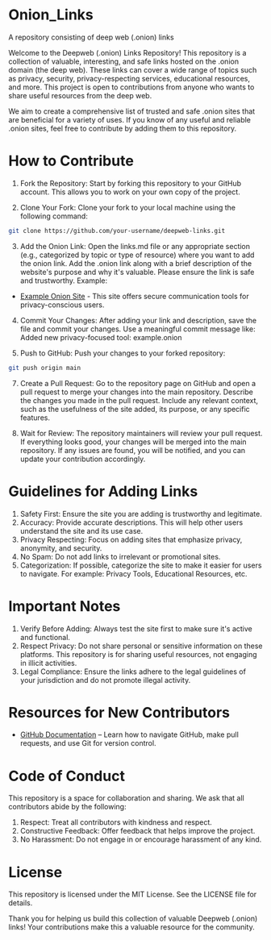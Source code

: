 # Onion_Links
A repository consisting of deep web (.onion) links

Welcome to the Deepweb (.onion) Links Repository! This repository is a collection of valuable, interesting, and safe links hosted on the .onion domain (the deep web). These links can cover a wide range of topics such as privacy, security, privacy-respecting services, educational resources, and more. This project is open to contributions from anyone who wants to share useful resources from the deep web.

We aim to create a comprehensive list of trusted and safe .onion sites that are beneficial for a variety of uses. If you know of any useful and reliable .onion sites, feel free to contribute by adding them to this repository.

# How to Contribute
1. Fork the Repository:
Start by forking this repository to your GitHub account. This allows you to work on your own copy of the project.

2. Clone Your Fork:
Clone your fork to your local machine using the following command:
```bash
git clone https://github.com/your-username/deepweb-links.git
```
3. Add the Onion Link:
Open the links.md file or any appropriate section (e.g., categorized by topic or type of resource) where you want to add the onion link.
Add the .onion link along with a brief description of the website's purpose and why it's valuable. Please ensure the link is safe and trustworthy.
Example:
- [Example Onion Site](http://example.onion) - This site offers secure communication tools for privacy-conscious users.

4. Commit Your Changes:
After adding your link and description, save the file and commit your changes.
Use a meaningful commit message like:
Added new privacy-focused tool: example.onion

5. Push to GitHub:
Push your changes to your forked repository:
```bash
git push origin main
```
7. Create a Pull Request:
Go to the repository page on GitHub and open a pull request to merge your changes into the main repository.
Describe the changes you made in the pull request. Include any relevant context, such as the usefulness of the site added, its purpose, or any specific features.

8. Wait for Review:
The repository maintainers will review your pull request. If everything looks good, your changes will be merged into the main repository.
If any issues are found, you will be notified, and you can update your contribution accordingly.

# Guidelines for Adding Links
1. Safety First: Ensure the site you are adding is trustworthy and legitimate.
2. Accuracy: Provide accurate descriptions. This will help other users understand the site and its use case.
3. Privacy Respecting: Focus on adding sites that emphasize privacy, anonymity, and security.
4. No Spam: Do not add links to irrelevant or promotional sites.
5. Categorization: If possible, categorize the site to make it easier for users to navigate. For example: Privacy Tools, Educational Resources, etc.

# Important Notes
1. Verify Before Adding: Always test the site first to make sure it's active and functional.
2. Respect Privacy: Do not share personal or sensitive information on these platforms. This repository is for sharing useful resources, not engaging in illicit activities.
3. Legal Compliance: Ensure the links adhere to the legal guidelines of your jurisdiction and do not promote illegal activity.

# Resources for New Contributors
- [GitHub Documentation](https://docs.github.com/en/github) – Learn how to navigate GitHub, make pull requests, and use Git for version control.

# Code of Conduct
This repository is a space for collaboration and sharing. We ask that all contributors abide by the following:

1. Respect: Treat all contributors with kindness and respect.
2. Constructive Feedback: Offer feedback that helps improve the project.
3. No Harassment: Do not engage in or encourage harassment of any kind.

# License
This repository is licensed under the MIT License. See the LICENSE file for details.

Thank you for helping us build this collection of valuable Deepweb (.onion) links! Your contributions make this a valuable resource for the community.
